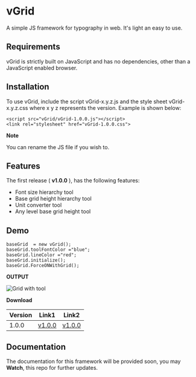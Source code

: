 # vGrid
A simple JS framework for typography in web. It's light an easy to use.

## Requirements

vGrid is strictly built on JavaScript and has no dependencies, other than a JavaScript enabled browser.

## Installation

To use vGrid, include the script vGrid-x.y.z.js and the style sheet vGrid-x.y.z.css where x y z represents the version. Example is shown below:

    <script src="vGrid/vGrid-1.0.0.js"></script>
    <link rel="stylesheet" href="vGrid-1.0.0.css">

**Note**

You can rename the JS file if you wish to.

## Features
The first release ( **v1.0.0** ), has the following features:
- Font size hierarchy tool
- Base grid height hierarchy tool
- Unit converter tool
- Any level base grid height tool

## Demo

    baseGrid  = new vGrid();
    baseGrid.toolFontColor ="blue";
    baseGrid.lineColor ="red";
    baseGrid.initialize();
    baseGrid.ForceONWithGrid();

**OUTPUT**

![Grid with tool](https://imgur.com/9It6nXZ.png)

**Download**

Version | Link1 | Link2
--- | --- | ---
1.0.0 |[v1.0.0](https://github.com/VilsHub/vGrid/archive/v1.0.0.zip) | [v1.0.0](https://github.com/VilsHub/vGrid/archive/v1.0.0.tar.gz)

## Documentation
The documentation for this framework will be provided soon, you may **Watch**, this repo for further updates.
